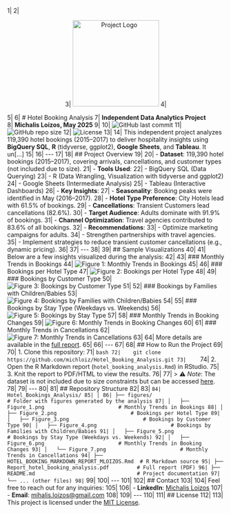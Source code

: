 1| <!-- Add a project banner or logo -->
2| <p align="center">
3|   <img src="logo_placeholder.png" alt="Project Logo" width="200">
4| </p>
5| 
6| # Hotel Booking Analysis
7| **Independent Data Analytics Project**  
8| **Michalis Loizos, May 2025**
9| 
10| ![GitHub last commit](https://img.shields.io/github/last-commit/michloiz/Hotel_Bookings_Analysis)
11| ![GitHub repo size](https://img.shields.io/github/repo-size/michloiz/Hotel_Bookings_Analysis)
12| ![License](https://img.shields.io/badge/license-MIT-green)
13| 
14| This independent project analyzes 119,390 hotel bookings (2015–2017) to deliver hospitality insights using **BigQuery SQL**, **R** (tidyverse, ggplot2), **Google Sheets**, and **Tableau**. It un[...]
15| 
16| ---
17| 
18| ## Project Overview
19| 
20| - **Dataset**: 119,390 hotel bookings (2015–2017), covering arrivals, cancellations, and customer types (not included due to size).
21| - **Tools Used**: 
22|   - BigQuery SQL (Data Querying)
23|   - R (Data Wrangling, Visualization with tidyverse and ggplot2)
24|   - Google Sheets (Intermediate Analysis)
25|   - Tableau (Interactive Dashboards)
26| - **Key Insights**:
27|   - **Seasonality**: Booking peaks were identified in May (2016–2017).
28|   - **Hotel Type Preference**: City Hotels lead with 61.5% of bookings.
29|   - **Cancellations**: Transient Customers lead cancellations (82.6%).
30|   - **Target Audience**: Adults dominate with 91.9% of bookings.
31|   - **Channel Optimization**: Travel agencies contributed to 83.6% of all bookings.
32| - **Recommendations**:
33|   - Optimize marketing campaigns for adults.
34|   - Strengthen partnerships with travel agencies.
35|   - Implement strategies to reduce transient customer cancellations (e.g., dynamic pricing).
36| 
37| ---
38| 
39| ## Sample Visualizations
40| 
41| Below are a few insights visualized during the analysis:
42| 
43| ### Monthly Trends in Bookings
44| ![Figure 1: Monthly Trends in Bookings](figures/Figure_1.png)
45| 
46| ### Bookings per Hotel Type
47| ![Figure 2: Bookings per Hotel Type](figures/Figure_2.png)
48| 
49| ### Bookings by Customer Type
50| ![Figure 3: Bookings by Customer Type](figures/Figure_3.png)
51| 
52| ### Bookings by Families with Children/Babies
53| ![Figure 4: Bookings by Families with Children/Babies](figures/Figure_4.png)
54| 
55| ### Bookings by Stay Type (Weekdays vs. Weekends)
56| ![Figure 5: Bookings by Stay Type](figures/Figure_5.png)
57| 
58| ### Monthly Trends in Booking Changes
59| ![Figure 6: Monthly Trends in Booking Changes](figures/Figure_6.png)
60| 
61| ### Monthly Trends in Cancellations
62| ![Figure 7: Monthly Trends in Cancellations](figures/Figure_7.png)
63| 
64| More details are available in the [full report](Report_hotel_booking_analysis.pdf).
65| 
66| ---
67| 
68| ## How to Run the Project
69| 
70| 1. Clone this repository:
71|    ```bash
72|    git clone https://github.com/michloiz/Hotel_Booking_Analysis.git
73|    ```
74| 2. Open the R Markdown report (`hotel_booking_analysis.Rmd`) in RStudio.
75| 3. Knit the report to PDF/HTML to view the results.
76| 
77| > ⚠️ *Note*: The dataset is not included due to size constraints but can be accessed [here](https://www.kaggle.com/datasets/mojtaba142/hotel-booking).
78| 
79| ---
80| 
81| ## Repository Structure
82| 
83| ```
84| Hotel_Bookings_Analysis/
85| │
86| ├── figures/                                # Folder with figures generated by the analysis
87| │   ├── Figure_1.png                        # Monthly Trends in Bookings
88| │   ├── Figure_2.png                        # Bookings per Hotel Type
89| │   ├── Figure_3.png                        # Bookings by Customer Type
90| │   ├── Figure_4.png                        # Bookings by Families with Children/Babies
91| │   ├── Figure_5.png                        # Bookings by Stay Type (Weekdays vs. Weekends)
92| │   ├── Figure_6.png                        # Monthly Trends in Booking Changes
93| │   └── Figure_7.png                        # Monthly Trends in Cancellations
94| ├── HOTEL_BOOKING_MARKDOWN_REPORT_MLOIZOS.Rmd  # R Markdown source
95| ├── Report_hotel_booking_analysis.pdf         # Full report (PDF)
96| ├── README.md                                 # Project documentation
97| └── ... (other files)
98| ```
99| 
100| ---
101| 
102| ## Contact
103| 
104| Feel free to reach out for any inquiries:
105| 
106| - **LinkedIn**: [Michalis Loizos](https://www.linkedin.com/in/michalis-loizos/)
107| - **Email**: [mihalis.loizos@gmail.com](mailto:mihalis.loizos@gmail.com)
108| 
109| ---
110| 
111| ## License
112| 
113| This project is licensed under the [MIT License](LICENSE).
